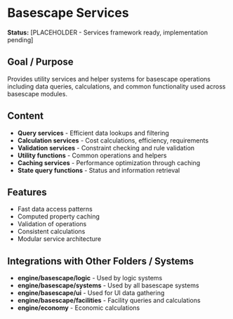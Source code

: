 # Basescape Services

**Status:** [PLACEHOLDER - Services framework ready, implementation pending]

## Goal / Purpose
Provides utility services and helper systems for basescape operations including data queries, calculations, and common functionality used across basescape modules.

## Content
- **Query services** - Efficient data lookups and filtering
- **Calculation services** - Cost calculations, efficiency, requirements
- **Validation services** - Constraint checking and rule validation
- **Utility functions** - Common operations and helpers
- **Caching services** - Performance optimization through caching
- **State query functions** - Status and information retrieval

## Features
- Fast data access patterns
- Computed property caching
- Validation of operations
- Consistent calculations
- Modular service architecture

## Integrations with Other Folders / Systems
- **engine/basescape/logic** - Used by logic systems
- **engine/basescape/systems** - Used by all basescape systems
- **engine/basescape/ui** - Used for UI data gathering
- **engine/basescape/facilities** - Facility queries and calculations
- **engine/economy** - Economic calculations
